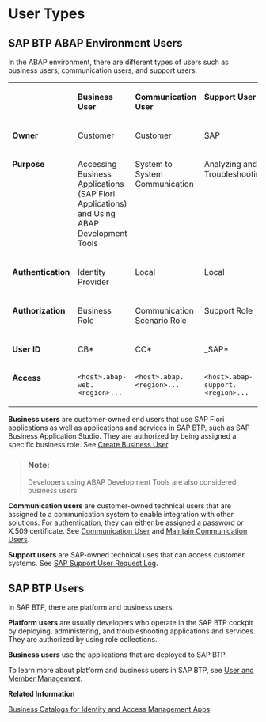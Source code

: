 <!-- loio1731f982edd24c669133255384bf45f9 -->

# User Types

 



<a name="loio1731f982edd24c669133255384bf45f9__section_edc_y4n_mrb"/>

## SAP BTP ABAP Environment Users

In the ABAP environment, there are different types of users such as business users, communication users, and support users.


<table>
<tr>
<td valign="top">

 



</td>
<td valign="top">

**Business User**



</td>
<td valign="top">

**Communication User**



</td>
<td valign="top">

**Support User**



</td>
</tr>
<tr>
<td valign="top">

**Owner**



</td>
<td valign="top">

Customer



</td>
<td valign="top">

Customer



</td>
<td valign="top">

SAP



</td>
</tr>
<tr>
<td valign="top">

**Purpose**



</td>
<td valign="top">

Accessing Business Applications \(SAP Fiori Applications\) and Using ABAP Development Tools



</td>
<td valign="top">

System to System Communication



</td>
<td valign="top">

Analyzing and Troubleshooting



</td>
</tr>
<tr>
<td valign="top">

**Authentication**



</td>
<td valign="top">

Identity Provider



</td>
<td valign="top">

Local



</td>
<td valign="top">

Local



</td>
</tr>
<tr>
<td valign="top">

**Authorization**



</td>
<td valign="top">

Business Role



</td>
<td valign="top">

Communication Scenario Role



</td>
<td valign="top">

Support Role



</td>
</tr>
<tr>
<td valign="top">

**User ID**



</td>
<td valign="top">

CB\*



</td>
<td valign="top">

CC\*



</td>
<td valign="top">

\_SAP\*



</td>
</tr>
<tr>
<td valign="top">

**Access**



</td>
<td valign="top">

`<host>.abap-web.<region>...`



</td>
<td valign="top">

`<host>.abap.<region>...`



</td>
<td valign="top">

`<host>.abap-support.<region>...`



</td>
</tr>
</table>

**Business users** are customer-owned end users that use SAP Fiori applications as well as applications and services in SAP BTP, such as SAP Business Application Studio. They are authorized by being assigned a specific business role. See [Create Business User](Create_Business_User_ef52a68.md).

> ### Note:  
> Developers using ABAP Development Tools are also considered business users.

**Communication users** are customer-owned technical users that are assigned to a communication system to enable integration with other solutions. For authentication, they can either be assigned a password or X.509 certificate. See [Communication User](Communication_User_09a1ee0.md) and [Maintain Communication Users](../50-administration-and-ops/Maintain_Communication_Users_eef80dd.md).

**Support users** are SAP-owned technical uses that can access customer systems. See [SAP Support User Request Log](../50-administration-and-ops/SAP_Support_User_Request_Log_934a027.md).



<a name="loio1731f982edd24c669133255384bf45f9__section_mst_1pn_mrb"/>

## SAP BTP Users

In SAP BTP, there are platform and business users.

**Platform users** are usually developers who operate in the SAP BTP cockpit by deploying, administering, and troubleshooting applications and services. They are authorized by using role collections.

**Business users** use the applications that are deployed to SAP BTP.

To learn more about platform and business users in SAP BTP, see [User and Member Management](https://help.sap.com/viewer/65de2977205c403bbc107264b8eccf4b/Cloud/en-US/cc1c676b43904066abb2a4838cbd0c37.html).

**Related Information**  


[Business Catalogs for Identity and Access Management Apps](../50-administration-and-ops/Business_Catalogs_for_Identity_and_Access_Management_Apps_9bbbfc7.md "Get an overview of available business role catalogs and their restrictions.")

